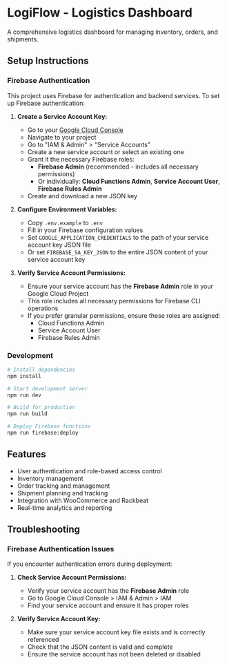 # LogiFlow - Logistics Dashboard

A comprehensive logistics dashboard for managing inventory, orders, and shipments.

## Setup Instructions

### Firebase Authentication

This project uses Firebase for authentication and backend services. To set up Firebase authentication:

1. **Create a Service Account Key:**
   - Go to your [Google Cloud Console](https://console.cloud.google.com/)
   - Navigate to your project
   - Go to "IAM & Admin" > "Service Accounts"
   - Create a new service account or select an existing one
   - Grant it the necessary Firebase roles:
     - **Firebase Admin** (recommended - includes all necessary permissions)
     - Or individually: **Cloud Functions Admin**, **Service Account User**, **Firebase Rules Admin**
   - Create and download a new JSON key

2. **Configure Environment Variables:**
   - Copy `.env.example` to `.env`
   - Fill in your Firebase configuration values
   - Set `GOOGLE_APPLICATION_CREDENTIALS` to the path of your service account key JSON file
   - Or set `FIREBASE_SA_KEY_JSON` to the entire JSON content of your service account key

3. **Verify Service Account Permissions:**
   - Ensure your service account has the **Firebase Admin** role in your Google Cloud Project
   - This role includes all necessary permissions for Firebase CLI operations
   - If you prefer granular permissions, ensure these roles are assigned:
     - Cloud Functions Admin
     - Service Account User
     - Firebase Rules Admin

### Development

```bash
# Install dependencies
npm install

# Start development server
npm run dev

# Build for production
npm run build

# Deploy Firebase functions
npm run firebase:deploy
```

## Features

- User authentication and role-based access control
- Inventory management
- Order tracking and management
- Shipment planning and tracking
- Integration with WooCommerce and Rackbeat
- Real-time analytics and reporting

## Troubleshooting

### Firebase Authentication Issues

If you encounter authentication errors during deployment:

1. **Check Service Account Permissions:**
   - Verify your service account has the **Firebase Admin** role
   - Go to Google Cloud Console > IAM & Admin > IAM
   - Find your service account and ensure it has proper roles

2. **Verify Service Account Key:**
   - Make sure your service account key file exists and is correctly referenced
   - Check that the JSON content is valid and complete
   - Ensure the service account has not been deleted or disabled